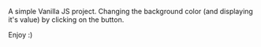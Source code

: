 A simple Vanilla JS project. Changing the background color (and displaying it's value) by clicking on the button.

Enjoy :)
